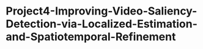 # Project4-Improving-Video-Saliency-Detection-via-Localized-Estimation-and-Spatiotemporal-Refinement